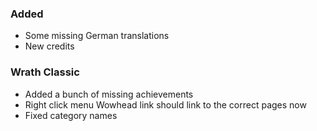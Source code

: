 ### Added
- Some missing German translations
- New credits

### Wrath Classic
- Added a bunch of missing achievements
- Right click menu Wowhead link should link to the correct pages now
- Fixed category names